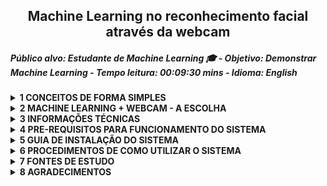 <h2 align="center"><strong>Machine Learning no reconhecimento facial através da webcam</strong></h2>
<h5 align="left">Público alvo: Estudante de Machine Learning &#x1F393; - Objetivo: Demonstrar Machine Learning - Tempo leitura: 00:09:30 mins - Idioma: English󠁧󠁢󠁥󠁮󠁧󠁿</h5>
<details class="sbdocs sbdocs-details">
  <summary class="sbdocs sbdocs-summary"><strong>1 CONCEITOS DE FORMA SIMPLES</strong></summary>
  <ol>
    <li><strong>Reconhecimento Facial</strong>
      <p>É a técnica de capturar/pegar em uma imagem a parte frontal do rosto/face que envolve parte da cabeça, testa, olhos, nariz, maças do rosto, bochechas, boca, maxilar, queixo, analisar a distância entre cada uma destas partes, comparar com outras imagens, identificar diferenças, comparar similaridades e exibir o alvo desejado.</p>
      <p>A imagem considerada pode ser uma foto, vídeo ou câmera.</p>
      <p>O alvo desejado é o ser humano que será identificado.</p>
    </li>
    <li><strong>Machine Learning</strong>
      <p><b>Machine Learning é o objeto de estudo</b> neste projeto. É a técnica computacional de ensinar uma máquina com determinado poder computacional a analisar um conjunto de dados e predizer informações para auxiliar nas decisões.</p>
      <p>Esta técnica pode ser utilizada para tentar resolver qualquer tarefa -da mais simples a mais complexa.</p>
    </li>
    <li><strong>Deep Learning</strong>
      <p>É a técnica computacional que analisa muito detalhadamente determinadas características de imagem para auxiliar a identificar quem a imagem pertence.</p>
    </li>
    <li><strong>Neural Network</strong>
      <p>É um algoritmo computacional que aprende com novos dados inseridos, simulando o cérebro humano.</p>
      <p>Exemplo: Programar um computador para aprender todos os detalhes de forma e formato de um determinado rosto, ao inserimos outros rostos ele automaticamente armazenara as suas formas e formatos e a partir dai conseguiremos extrair a quem pertence determinado rosto</p>
    </li>
  </ol>
</details>

<details>
  <summary><strong>2 MACHINE LEARNING + WEBCAM - A ESCOLHA </strong></summary><br>
  <p align="center" ><img title="Diagrama Machine Learning at Face Recognition" src="img/machlearnfacerecogn.png" alt="Machine Learning at Face Recognition" width="607" height="311"></p>
  <ol>
    <li><strong>Machine Learning como back-end de webcam</strong>
      <p>Demonstrar o funcionamento de <b>machine learning</b> no reconhecimento facial através de uma webcam, para mim, é a forma mais fácil de explicar na prática a qualquer pessoa, que é possivel incluir uma inteligência em uma máquina com determinado poder computacional. Neste caso utilizei o conhecido Reconhecimento Facial em Tempo Real.</p>
    </li>
    <li><strong>As bibliotecas de algoritmos a seguir foram ensinadas no treinamento Data Science do Zero e demonstraram eficiência satisfatória, mesmo assim consultei diversas documentações, explicações e exemplos em sites voltados a data science para cumprir este desafio. Os algoritmos principais são :</strong>
      <p>
        <ul>
          <li>OpenCV</li>
          <li>MTCNN</li>
          <li>PIL</li>
          <li>numpy</li>
          <li>keras</li>
          <li>LabelEncoder</li>
          <li>svm-SVC</li>
          <li>Standardization</li>
          <li>Normalizer</li>
          <li>pickle</li>
        </ul>
      </p>
    </li>
    <p><b>Fontes de Estudo :</b> <a href="https://www.edureka.co/">edureka</a>, <a href="https://medium.com">medium</a>, <a href="https://stackoverflow.com/">stack overflow</a>, <a href="https://towardsdatascience.com/">towards data science</a></p>
  </ol>
</details>

<details>
  <summary><strong>3 INFORMAÇÕES TÉCNICAS</strong></summary>
  <ol>
    <li><strong><a id="itemtec" >Tecnologias utilizadas neste projeto</a></strong>
      <ol>
        <p>
        <li>- [x] Linguagem de programação : python 3.7.7</li>
        <li>- [x] Python Package Index -pip : versão 20.1.1</li>
        <li>- [x] Visual Studio Code : Version: 1.46.0 (user setup) Electron: 7.3.1</li>
        <li>- [x] OS : Windows_NT x64 10.0.18363 (Windows 10 Home)</li>
        <li>- [x] CPU : Intel(R) Corel(TM) i3-4005U CPU @ 1.70GHz 1.70 GHz</li>
        <li>- [x] RAM : 8GB</li>
        <li>- [x] SSD : 225GB</li>
        <li>- [x] Browser : Chrome: 78.0.3904.130</li>
        <li>- [x] Plataforma Front de Desenvolvimento : Jupyter notebook 4.6.3</li>
        <li>- [x] Plataforma Back de Desenvolvimento : miniconda-conda 4.8.3</li>
        </p>
      </ol>
    </li>
    <li><strong>Algoritmos de visão computacional <a href="https://opencv.org/" target="_blank"><img title="OpenCV" src="img/opencv-logo-white-mini.jpg" alt="OpenCV" width="28" height="28"></a> para</strong>
      <ol>
        <p>
        <li>- [x] Acessar a webcam local do computador, notebook </li>
        <li>- [x] Exibir a imagem em tempo real através da webcam</li>
        </p>
      </ol>
    </li>
    <li><strong>Algoritmos deep learning e neural networks <a style="font-color:green"  href="https://pypi.org/project/mtcnn/" target="_blank">mtcnn 0.1.0</a> para</strong>
      <ol>
        <p>
        <li>- [x] Aplicar na imagem capturada diversos cálculos de reconhecimento de forma e formato</li>
        <li>- [x] Disponibilizar resultado dos cálculos aos algoritmos machine learning</li>
        </p>
      </ol>
    </li>
    <li><strong>Utilizando as técnicas Machine Learning vamos :</strong>
      <ol>
        <p>
          <li>- [x] Calcular o Embedding da imagem</li>
          <li>- [x] Aplicar Standardization</li>
          <li>- [x] Aplicar Normatization com Normalizer da sklearn</li>
          <li>- [x] Converter os dados categóricos em numéricos com o LabelEncoder</li>
          <li>- [x] Executar treinamento de reconhecimento facial do algoritmo SVC da sklearn.svm</li>
          <li>- [x] Utilizar o algoritmo de predição svm nos dados de treino e teste</li>
          <li>- [x] Aplicar o cáculo de acurácia/precisão do algoritmo accuracy_score da sklearn.metrics</li>
          <li>- [x] Calcular as coordenadas da face</li>
          <li>- [x] Utilizar o método de predição do modelo facenet_keras.h5 na imagem visualizada pela webcam</li>
          <li>- [x] Aplicar o método Normalizer l2</li>
          <li>- [x] Utilizar a inversão do LabelEncoder</li>
          <li>- [x] Exibir o resultado da identificação no algoritmo OpenCV pela webcam</li>
        </p>
      </ol>
    </li>    
  </ol>
</details>

<details>
  <summary><strong><a id="prereq">4 PRE-REQUISITOS PARA FUNCIONAMENTO DO SISTEMA</a></strong></summary>
  <ol>
    <li><strong>Instalar as plataformas de desenvolvimento</strong>
      <ol>
        <p>
          <li>- [x] Instalar <a href="https://docs.conda.io/en/latest/miniconda.html" target="_blank">miniconda3</a></li>
          <li>- [x] Instalar <a href="https://jupyterlab.readthedocs.io/en/stable/getting_started/installation.html" target="_blank">jupyter notebook</a></li>
          <li>- [x] Instalar <a href="https://code.visualstudio.com/download" target="_blank">visual studio code</a></li>
        </p>
      </ol>
      <p><b>Nota: </b><br>Analisar o item <em><a href="#itemtec">Tecnologias utilizadas neste projeto</a></em></p>
    </li>
    <li><strong>Instalar as bibliotecas de algoritmos</strong>
      <ol>
        <li>- [x] Atualizar o instalador pip - python package index :computer: python3 -m pip install --upgrade pip</li>
        <li>- [x] Recomendo utilizar o prompt/terminal do anaconda e/ou miniconda para instalar as bibliotecas, por ser mais prático e apresentar menos inconsistências.</li>
        <li>- [x] Sintaxe para instalar bibliotecas : pip3 install [nome_biblioteca] --user</li>
        <li>- [x] Desbloquear sua webcam em seu anti-virus e/ou firewall</li>
      </ol>
    </li><br>
    <table>
      <thead>
        <tr>
          <th>Biblioteca</th>
          <th scope="col">Objetivo</th>
        </tr>
      </thead>
      <tbody>
        <tr>
          <th scope="row">pandas</th>
          <td>Estrutura de dados e ferramentas de análise de dados</td>
        </tr>
        <tr>
          <th scope="row">numpy</th>
          <td>Algoritmos para cálculos matemáticos e computação científica</td>
        </tr>
        <tr>
          <th>opencv-contrib-python</th>
          <td>Algoritmos de visão computacional</td>
        </tr>
        <tr>
          <th>scikit-learn</th>
          <td>Algoritmos para classificação, regressão, agrupamento, dimensionalidade, validações, melhorias na precisão de predições, preprocessamentos, normalizações, etc</td>
        </tr>
        <tr>
          <th>scipy</th>
          <td>Cálculos científicos com numpy</td>
        </tr>
        <tr>
          <th>keras</th>
          <td>É uma interface de aplicação de programação desenvolvida para seres humanos, não para máquinas</td>
        </tr>
        <tr>
          <th>Pillow</th>
          <td>Biblioteca com algoritmos para ler, escrever, criar, inserir, converter, cortar, redimensionar imagens</td>
        </tr>
        <tr>
          <th>mtcnn</th>
          <td>Algoritmos para reconhecimento facial -Face Recognition</td>
        </tr>
        <tr>
          <th>tensorflow</th>
          <td>APIs intuitivas de nível superior e construção flexível de modelos em qualquer plataforma</td>
        </tr>
      </tbody>
    </table>
  </ol>
</details>

<details>
  <summary><strong>5 GUIA DE INSTALAÇÃO DO SISTEMA</strong></summary>
  <ol>
    <li>Cumprir o item <a href="#prereq">4 PRE-REQUISITOS PARA FUNCIONAMENTO DO SISTEMA</a></li>
    <li>Baixar o notebook <a href="files/facenet-keras-mtcnn-labelencoder.ipynb">facenet-keras-mtcnn-labelencoder.ipynb</a></li>
    <li>Baixar os arquivos facenet_keras.part1.rar a facenet_keras.part4.rar. Nestes há o arquivo modelo treinado facenet_keras.h5</li>
    <p><b>Nota :</b> Consultar documentação <a href="files/readme.md">DESCOMPACTAR O CONTEÚDO DOS ARQUIVOS EXTENSÃO .rar - WINRAR</a>
    <li>Baixar o arquivo dataset.rar. Neste há imagens diversas para utilizar em seus treinos e testes</li>
  </ol>
  <p><b>Importante :</b> Disponibilizei os arquivos .py caso queira testar com vscode, pycharm, spyder ou em outros IDEs</p>
</details>

<details>
  <summary><strong>6 PROCEDIMENTOS DE COMO UTILIZAR O SISTEMA</strong></summary>
  <table>
    <thead>
      <tr>
        <ol>
          <li>Criar estrutura de diretório, para armazenar os arquivos disponibilizados neste repositório. A seguir um modelo de estrutura como orientação :
            <figure role="img" aria-labelledby="direc_struc">
              <pre>
              c:/temp/facenet/ : colocar aqui o conteudo do arquivo dataset.rar, que esta na em files
              c:/temp/facenet/ : colocar aqui o conteudo do arquivo facenet_keras.rar, que esta em files
              c:/temp/facenet/facerecognition : os arquivos serão criados no rotina de treinamento do modelo
              </pre>
            </figure>
          </li>
          <li>Fazer o download do arquivo facenet_keras.rar e descompactar no diretorio facenet</li>
          <li>Abrir o notebook facenet-keras-mtcnn-labelencoder.ipynb no jupyter notebook e executar procedimentos a seguir :
            <ol>
              <li>Na class RegisterImg : substituir conteúdo da variável self.grv_img pelo local em que o conteúdo do dataset.rar foi gravado</li>
              <li>Na class FaceTrainer : substituir conteúdo da variável self.datasetpath pelo local em que o conteúdo do dataset.rar foi gravado</li>
              <li>Na class FaceTrainer : substituir conteúdo da variável self.faces_npz pelo local em que o conteúdo do dataset.rar foi gravado(*)</li>
              <li>Na class FaceTrainer : substituir conteúdo da variável self.keras_facenet pelo local em que o conteúdo dos arquivos .rar foram gravados(**)</li>
              <li>Na class FaceTrainer : substituir conteúdo da variável self.faces_embeddings pelo local em que você criou o diretório facerecognition(*)</li>
              <li>Na class FaceTrainer : substituir conteúdo da variável self.svm_classifier pelo local em que você criou o diretório facerecognition(*)</li>
              <li>Na class FaceDetector : substituir conteúdo da variável self.facenet_model pelo local em que o conteúdo dos facenet_kerasX.rar foram gravados</li>
              <li>Na class FaceDetector : substituir conteúdo da variável self.svm_model pelo local em que você criou o diretório facerecognition</li>
              <li>Na class FaceDetector : substituir conteúdo da variável self.data pelo local em que você criou o diretório facerecognition</li>
            </ol><br>
            <p><b>Nota : </b>(*) Manter a extensão .npz;  (**) Manter o nome e a extensão do arquivo; 
          </li>
          <li>Executar as 5 linhas de códigos</li>
          <li>A linha com os códigos a seguir apresentará uma nova linha solicitando algumas informações
            <pre>
              if __name__ == "__main__":
                os.system('cls')
                menu = MainMenu()
                menu.menu_inicial()
            </pre>
          </li>
          <li>Para gravar sua imagem no conjunto de dados, digitar 1 no campo seguido de >> :<br>
            <img title="Opções para funcionamento do sistema" src="img/06main_menu.png" alt="TelaPrincipal" width="521" height="206">
            <ol>
              <li>No campo 'Número Matrícula -> ', digitar o número da matricula<br>
                <img title="Número Matrícula" src="img/07main_menu.png" alt="Numero_Matricula" width="528" height="150">
              </li>
              <li>No campo 'Nome Completo -> ', digitar o primeiro nome de quem esta sendo filmado<br>
                <img title="Nome Completo" src="img/08main_menu.png" alt="Nome_Completo" width="517" height="164">
              </li>
              <li>O sistema se conectará em sua webcam, para lhe filmar. A luz de sua webcam ligará e uma janela com sua imagem será habilitada em em barra de taferas<br>
                <img title="Janela Webcam" src="img/09webcamimg.png" alt="Webcam_Img" width="446" height="348">
              </li>
            </ol>
            <p><b>Nota : </b> Na parte superior desta janela há informação para pressionar ENTER para gravar ou ESC para Finalizar</p>
            <p><b>Importante : </b> Pressione ESC para sair, caso queira executar uma das outras tarefas</p>
          </li>
          <li>Para treinar o algoritmo com a nova imagem, digitar 2. O sistema exibirá uma imagem similar a seguinte :<br>
            <img title="Treinar Algoritmo" src="img/10trainalgor.png" alt="TrainAlgor" width="433" height="545">
            <p><b>Note : </b>O sistema<br>
              1. criara os arquivos faces_dataset_embeddings.npz e SVM_classifier.sav no diretório facerecognition<br>
              2. criara o arquivo faces_dataset.npz no diretório dataset<br>
              3. finalizara e retorna ao menu principal
            </p>
          </li>
          <li>Para identificar a pessoa através da webcam digitar 3. O sistema ativará a webcam e iniciará o reconhecimento da face. Exibirá janela similar a seguinte :<br>
            <img title="Janela Webcam" src="img/11webcamimg.png" alt="Webcam_Img" width="446" height="348">
          </li>
          <li>Para finalizar o sistema, digite 0 (zero). Uma janela similar a seguinte deverá aparece :<br>
            <img title="Finalziar Sistema" src="img/15final.png" alt="FinalSistem" width="439" height="218">
          </li>
      </tr>
    </thead>
  </table>
</details>

<details>
  <summary><strong>7 FONTES DE ESTUDO</strong></summary> 
  <ul>
    <li><a href="https://minerandodados.com.br/">Minerando Dados</a></li>
    <li><a href="https://opencv.org/">OpenCV Org</a></li>
    <li><a href="https://github.com/opencv/opencv/">OpenCV no github</a></li>
    <li><a href="https://www.partnershiponai.org/wp-content/uploads/2020/02/Understanding-Facial-Recognition-Paper_final.pdf">Partnershiponai.org</a></li>
    <li><a href="https://www.techradar.com/news/what-is-a-neural-network">Techradar</a></li>
    <li><a href="https://en.wikipedia.org/wiki/Artificial_neural_network">Wikpedia-Neural Network</a></li>
    <li><a href="https://scikit-learn.org/stable/">scikit-learn</a></li>
    <li><a href="https://scikit-learn.org/stable/_downloads/scikit-learn-docs.pdf">scikit-learn LabelEncoder</a></li>
    <li><a href="http://scipy.github.io/devdocs/hacking.html">scipy</a></li>
    <li><a href="https://keras.io/">keras</a></li>
    <li><a href="https://pillow.readthedocs.io/en/stable/">Pillow</a></li>
    <li><a href="https://pypi.org/project/mtcnn/">mtcnn</a></li>
    <li><a href="https://www.tensorflow.org/guide/tensor">tensorflow</a></li>
    <li><a href="https://pythonprogramming.net/linear-svc-example-scikit-learn-svm-python/r">SVC e SVM</a></li>
    <li><a href="https://developers.google.com/machine-learning/crash-course/embeddings/video-lecture">Embedding</a></li>
  </ul>
</details>

<details>
  <summary><strong>8 AGRADECIMENTOS</strong></summary>
  <p>*Ser agradecido para mim é a atitude que torna as pessoas seres melhores*</p>
  <p>Agradeço a mulher mais importante da minha vida, a minha mãe sra Rosalita Borges Evangelista por ter sido uma lutadora incansável, lutando por mim, para mim e junto a mim e também de meus irmãos. Minha mãe é o motivo deu me tornar ser humano honrado.</p>
  <p>Agradeço aos meus dois irmãos que me ajudaram nos momentos em que mais precisei</p>
  <p>Agradeço à minha esposa e às minhas filhas por serem minha razão, emoção e inspiração e por me apoiar em todos os momentos</p>
  <p>Agradeço aos criadores do computador, da internet, das linguagens de programação computacional, inteligência artificial e tecnologias em geral</p>
  <p>Agradeço a equipe Minerando Dados que criou o espaço Data Sciente do Zero, disponibilizando diversos ensinamentos em machine learning, estatísticas, deep learning e data science, parq encurtar meu aprendizado e por este desafio proposto que acabei de concluir</p><br><br>
  <p>Muito obrigado a todos :wink:</p><br>
  <p>Desejo muito sucesso a todos !</p>
